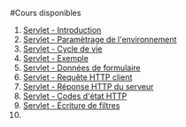 #Cours disponibles

1. [Servlet - Introduction](chapitre1.html)
2. [Servlet - Paramètrage de l'environnement](chapitre2.html)
3. [Servlet - Cycle de vie](chapitre3.html)
4. [Servlet - Exemple](chapitre4.html)
5. [Servlet - Données de formulaire](chapitre5.html)
6. [Servlet - Requête HTTP client](chapitre6.html)
7. [Servlet - Réponse HTTP du serveur](chapitre7.html)
8. [Servlet - Codes d'état HTTP](chapitre8.html)
9. [Servlet - Écriture de filtres](chapitre9.html)
10. 